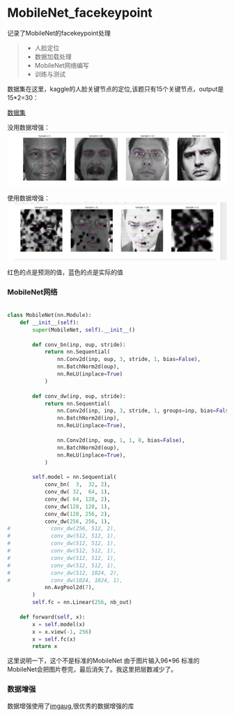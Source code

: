 # MobileNet_facekeypoint
记录了MobileNet的facekeypoint处理

> * 人脸定位
> * 数据加载处理
> * MobileNet网络编写
> * 训练与测试

数据集在这里，kaggle的人脸关键节点的定位,该题只有15个关键节点，output是15*2=30：

[数据集](https://www.kaggle.com/c/facial-keypoints-detection)



没用数据增强：
![没用数据增强](./img.png)


使用数据增强：
![使用数据增强](./img-aug.png)


红色的点是预测的值，蓝色的点是实际的值



### MobileNet网络 

```python

class MobileNet(nn.Module):
    def __init__(self):
        super(MobileNet, self).__init__()

        def conv_bn(inp, oup, stride):
            return nn.Sequential(
                nn.Conv2d(inp, oup, 3, stride, 1, bias=False),
                nn.BatchNorm2d(oup),
                nn.ReLU(inplace=True)
            )

        def conv_dw(inp, oup, stride):
            return nn.Sequential(
                nn.Conv2d(inp, inp, 3, stride, 1, groups=inp, bias=False),
                nn.BatchNorm2d(inp),
                nn.ReLU(inplace=True),
    
                nn.Conv2d(inp, oup, 1, 1, 0, bias=False),
                nn.BatchNorm2d(oup),
                nn.ReLU(inplace=True),
            )

        self.model = nn.Sequential(
            conv_bn(  3,  32, 2), 
            conv_dw( 32,  64, 1),
            conv_dw( 64, 128, 2),
            conv_dw(128, 128, 1),
            conv_dw(128, 256, 2),
            conv_dw(256, 256, 1),
#             conv_dw(256, 512, 2),
#             conv_dw(512, 512, 1),
#             conv_dw(512, 512, 1),
#             conv_dw(512, 512, 1),
#             conv_dw(512, 512, 1),
#             conv_dw(512, 512, 1),
#             conv_dw(512, 1024, 2),
#             conv_dw(1024, 1024, 1),
            nn.AvgPool2d(7),
        )
        self.fc = nn.Linear(256, nb_out)

    def forward(self, x):
        x = self.model(x)
        x = x.view(-1, 256)
        x = self.fc(x)
        return x

```

这里说明一下，这个不是标准的MobileNet 由于图片输入96*96 标准的MobileNet会把图片卷完，最后消失了。我这里把层数减少了。


### 数据增强

数据增强使用了[imgaug](https://github.com/aleju/imgaug),很优秀的数据增强的库



